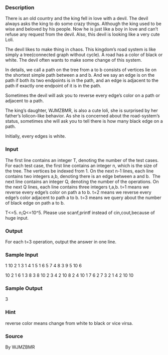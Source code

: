 
### Description
There is an old country and the king fell in love with a devil. The devil always asks the king to do some crazy things. Although the king used to be wise and beloved by his people. Now he is just like a boy in love and can’t refuse any request from the devil. Also, this devil is looking like a very cute Loli.

The devil likes to make thing in chaos. This kingdom’s road system is like simply a tree(connected graph without cycle). A road has a color of black or white. The devil often wants to make some change of this system.

In details, we call a path on the tree from a to b consists of vertices lie on the shortest simple path between a and b. And we say an edge is on the path if both its two endpoints is in the path, and an edge is adjacent to the path if exactly one endpoint of it is in the path.

Sometimes the devil will ask you to reverse every edge’s color on a path or adjacent to a path.

The king’s daughter, WJMZBMR, is also a cute loli, she is surprised by her father’s lolicon-like behavior. As she is concerned about the road-system’s status, sometimes she will ask you to tell there is how many black edge on a path.

Initially, every edges is white.

### Input
The first line contains an integer T, denoting the number of the test cases.
For each test case, the first line contains an integer n, which is the size of the tree. The vertices be indexed from 1.
On the next n-1 lines, each line contains two integers a,b, denoting there is an edge between a and b. 
The next line contains an integer Q, denoting the number of the operations.
On the next Q lines, each line contains three integers t,a,b. t=1 means we reverse every edge’s color on path a to b. t=2 means we reverse every edge’s color adjacent to path a to b. t=3 means we query about the number of black edge on path a to b.

T<=5.
n,Q<=10^5.
Please use scanf,printf instead of cin,cout,because of huge input.

### Output

For each t=3 operation, output the answer in one line.


### Sample Input
1
10
2 1
3 1
4 1
5 1
6 5
7 4
8 3
9 5
10 6

10
2 1 6
1 3 8
3 8 10
2 3 4
2 10 8
2 4 10
1 7 6
2 7 3
2 1 4
2 10 10

### Sample Output
3
### Hint
reverse color means change from white to black or vice virsa.


### Source
By WJMZBMR
